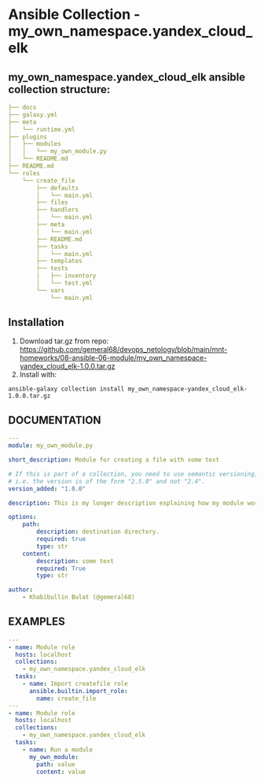 # Ansible Collection - my_own_namespace.yandex_cloud_elk
## my_own_namespace.yandex_cloud_elk ansible collection structure:
```yml
├── docs
├── galaxy.yml
├── meta
│   └── runtime.yml
├── plugins
│   ├── modules
│   │   └── my_own_module.py
│   └── README.md
├── README.md
└── roles
    └── create_file
        ├── defaults
        │   └── main.yml
        ├── files
        ├── handlers
        │   └── main.yml
        ├── meta
        │   └── main.yml
        ├── README.md
        ├── tasks
        │   └── main.yml
        ├── templates
        ├── tests
        │   ├── inventory
        │   └── test.yml
        └── vars
            └── main.yml
```
## Installation
1. Download tar.gz from repo: 
https://github.com/gemeral68/devops_netology/blob/main/mnt-homeworks/08-ansible-06-module/my_own_namespace-yandex_cloud_elk-1.0.0.tar.gz
2. Install with:
```
ansible-galaxy collection install my_own_namespace-yandex_cloud_elk-1.0.0.tar.gz
```

## DOCUMENTATION
```yml
---
module: my_own_module.py

short_description: Module for creating a file with some text

# If this is part of a collection, you need to use semantic versioning,
# i.e. the version is of the form "2.5.0" and not "2.4".
version_added: "1.0.0"

description: This is my longer description explaining how my module works.

options:
    path:
        description: destination directory.
        required: true
        type: str
    content:
        description: some text
        required: True
        type: str

author:
    - Khabibullin Bulat (@gemeral68)
```

## EXAMPLES 
```yml
---
- name: Module role
  hosts: localhost
  collections:
    - my_own_namespace.yandex_cloud_elk
  tasks:
    - name: Import createfile role
      ansible.builtin.import_role:
        name: create_file
---
- name: Module role
  hosts: localhost
  collections:
    - my_own_namespace.yandex_cloud_elk
  tasks:
    - name: Run a module
      my_own_module:
        path: value
        content: value
```
